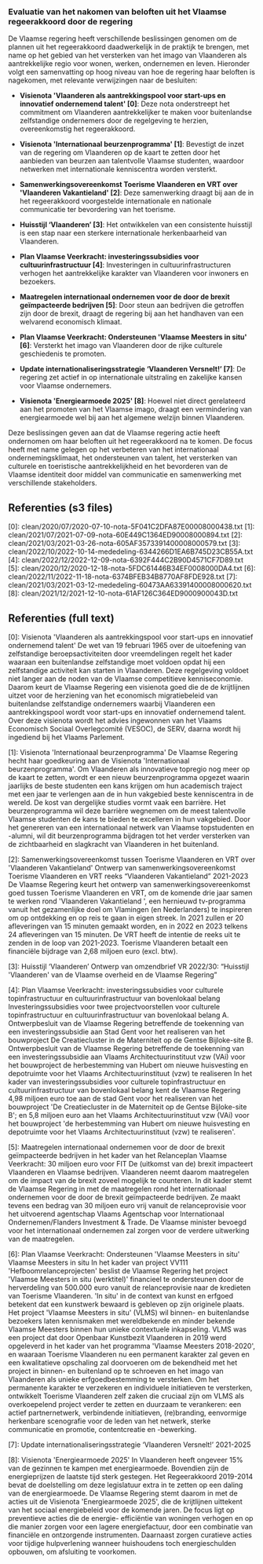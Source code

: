 ### Evaluatie van het nakomen van beloften uit het Vlaamse regeerakkoord door de regering

De Vlaamse regering heeft verschillende beslissingen genomen om de plannen uit het regeerakkoord daadwerkelijk in de praktijk te brengen, met name op het gebied van het versterken van het imago van Vlaanderen als aantrekkelijke regio voor wonen, werken, ondernemen en leven. Hieronder volgt een samenvatting op hoog niveau van hoe de regering haar beloften is nagekomen, met relevante verwijzingen naar de besluiten:

- **Visienota 'Vlaanderen als aantrekkingspool voor start-ups en innovatief ondernemend talent' \[0\]**: Deze nota onderstreept het commitment om Vlaanderen aantrekkelijker te maken voor buitenlandse zelfstandige ondernemers door de regelgeving te herzien, overeenkomstig het regeerakkoord.

- **Visienota 'Internationaal beurzenprogramma' \[1\]**: Bevestigt de inzet van de regering om Vlaanderen op de kaart te zetten door het aanbieden van beurzen aan talentvolle Vlaamse studenten, waardoor netwerken met internationale kenniscentra worden versterkt.

- **Samenwerkingsovereenkomst Toerisme Vlaanderen en VRT over 'Vlaanderen Vakantieland' \[2\]**: Deze samenwerking draagt bij aan de in het regeerakkoord voorgestelde internationale en nationale communicatie ter bevordering van het toerisme.

- **Huisstijl ‘Vlaanderen’ \[3\]**: Het ontwikkelen van een consistente huisstijl is een stap naar een sterkere internationale herkenbaarheid van Vlaanderen.

- **Plan Vlaamse Veerkracht: investeringssubsidies voor cultuurinfrastructuur \[4\]**: Investeringen in cultuurinfrastructuren verhogen het aantrekkelijke karakter van Vlaanderen voor inwoners en bezoekers.

- **Maatregelen internationaal ondernemen voor de door de brexit geïmpacteerde bedrijven \[5\]**: Door steun aan bedrijven die getroffen zijn door de brexit, draagt de regering bij aan het handhaven van een welvarend economisch klimaat.

- **Plan Vlaamse Veerkracht: Ondersteunen 'Vlaamse Meesters in situ' \[6\]**: Versterkt het imago van Vlaanderen door de rijke culturele geschiedenis te promoten.

- **Update internationaliseringsstrategie ‘Vlaanderen Versnelt!’ \[7\]**: De regering zet actief in op internationale uitstraling en zakelijke kansen voor Vlaamse ondernemers.

- **Visienota 'Energiearmoede 2025' \[8\]**: Hoewel niet direct gerelateerd aan het promoten van het Vlaamse imago, draagt een vermindering van energiearmoede wel bij aan het algemene welzijn binnen Vlaanderen.

Deze beslissingen geven aan dat de Vlaamse regering actie heeft ondernomen om haar beloften uit het regeerakkoord na te komen. De focus heeft met name gelegen op het verbeteren van het internationaal ondernemingsklimaat, het ondersteunen van talent, het versterken van culturele en toeristische aantrekkelijkheid en het bevorderen van de Vlaamse identiteit door middel van communicatie en samenwerking met verschillende stakeholders.

## Referenties (s3 files)

\[0\]: clean/2020/07/2020-07-10-nota-5F041C2DFA87E00008000438.txt
\[1\]: clean/2021/07/2021-07-09-nota-60E449C1364ED90008000894.txt
\[2\]: clean/2021/03/2021-03-26-nota-605AF3573391400008000579.txt
\[3\]: clean/2022/10/2022-10-14-mededeling-6344266D1EA6B745D23CB55A.txt
\[4\]: clean/2022/12/2022-12-09-nota-6392F444C2B90D4571CF7D89.txt
\[5\]: clean/2020/12/2020-12-18-nota-5FDC61446B34EF0008000DA4.txt
\[6\]: clean/2022/11/2022-11-18-nota-6374BFEB34B8770AF8FDE928.txt
\[7\]: clean/2021/03/2021-03-12-mededeling-60473AA63391400008000620.txt
\[8\]: clean/2021/12/2021-12-10-nota-61AF126C364ED9000900043D.txt


## Referenties (full text)

\[0\]: Visienota 'Vlaanderen als aantrekkingspool voor start-ups en innovatief ondernemend talent'   De wet van 19 februari 1965 over de uitoefening van zelfstandige beroepsactiviteiten door vreemdelingen regelt het kader waaraan een buitenlandse zelfstandige moet voldoen opdat hij een zelfstandige activiteit kan starten in Vlaanderen. Deze regelgeving voldoet niet langer aan de noden van de Vlaamse competitieve kenniseconomie. Daarom keurt de Vlaamse Regering een visienota goed die de de krijtlijnen uitzet voor de herziening van het economisch migratiebeleid van buitenlandse zelfstandige ondernemers waarbij Vlaanderen een aantrekkingspool wordt voor start-ups en innovatief ondernemend talent.  Over deze visienota wordt het advies ingewonnen van het Vlaams Economisch Sociaal Overlegcomité (VESOC), de SERV, daarna wordt hij ingediend bij het Vlaams Parlement.

\[1\]: Visienota 'Internationaal beurzenprogramma'   De Vlaamse Regering hecht haar goedkeuring aan de   Visienota 'Internationaal beurzenprogramma'. Om Vlaanderen als innovatieve topregio nog meer op de kaart te zetten, wordt er een nieuw beurzenprogramma opgezet waarin jaarlijks de beste studenten een kans krijgen om hun academisch traject met een jaar te verlengen aan de in hun vakgebied beste kenniscentra in de wereld. De kost van dergelijke studies vormt vaak een barrière. Het beurzenprogramma wil deze barrière wegnemen om de meest talentvolle Vlaamse studenten de kans te bieden te excelleren in hun vakgebied. Door het genereren van een internationaal netwerk van Vlaamse topstudenten en -alumni, wil dit beurzenprogramma bijdragen tot het verder versterken van de zichtbaarheid en slagkracht van Vlaanderen in het buitenland.

\[2\]: Samenwerkingsovereenkomst tussen Toerisme Vlaanderen en VRT over 'Vlaanderen Vakantieland' Ontwerp van samenwerkingsovereenkomst Toerisme Vlaanderen en VRT reeks “Vlaanderen Vakantieland” 2021-2023  De Vlaamse Regering keurt het ontwerp van samenwerkingsovereenkomst goed tussen Toerisme Vlaanderen en VRT, om de komende drie jaar samen te werken rond 'Vlaanderen Vakantieland ', een hernieuwd tv-programma vanuit het gezamenlijke doel om Vlamingen (en Nederlanders) te inspireren om op ontdekking en op reis te gaan in eigen streek. In 2021 zullen er 20 afleveringen van 15 minuten gemaakt worden, en in 2022 en 2023 telkens 24 afleveringen van 15 minuten. De VRT heeft de intentie de reeks uit te zenden in de loop van 2021-2023. Toerisme Vlaanderen betaalt een financiële bijdrage van 2,68 miljoen euro (excl. btw).

\[3\]: Huisstijl ‘Vlaanderen’   Ontwerp van omzendbrief VR 2022/30: “Huisstijl 'Vlaanderen' van de Vlaamse overheid en de Vlaamse Regering”

\[4\]: Plan Vlaamse Veerkracht: investeringssubsidies voor culturele topinfrastructuur en cultuurinfrastructuur van bovenlokaal belang Investeringssubsidies voor twee projectvoorstellen voor culturele topinfrastructuur en cultuurinfrastructuur van bovenlokaal belang A. Ontwerpbesluit van de Vlaamse Regering betreffende de toekenning van een investeringssubsidie aan Stad Gent voor het realiseren van het bouwproject De Creatiecluster in de Materniteit op de Gentse Bijloke-site B. Ontwerpbesluit van de Vlaamse Regering betreffende de toekenning van een investeringssubsidie aan Vlaams Architectuurinstituut vzw (VAi) voor het bouwproject de herbestemming van Hubert om nieuwe huisvesting en depotruimte voor het Vlaams Architectuurinstituut (vzw) te realiseren  In het kader van investeringssubsidies voor culturele topinfrastructuur en cultuurinfrastructuur van bovenlokaal belang kent de Vlaamse Regering 4,98 miljoen euro toe aan de stad Gent voor het realiseren van het bouwproject 'De Creatiecluster in de Materniteit op de Gentse Bijloke-site B'; en 5,8 miljoen euro aan het Vlaams Architectuurinstituut vzw (VAi) voor het bouwproject 'de herbestemming van Hubert om nieuwe huisvesting en depotruimte voor het Vlaams Architectuurinstituut (vzw) te realiseren'.

\[5\]: Maatregelen internationaal ondernemen voor de door de brexit geïmpacteerde bedrijven in het kader van het Relanceplan Vlaamse Veerkracht: 30 miljoen euro voor FIT   De (uitkomst van de) brexit impacteert Vlaanderen en Vlaamse bedrijven. Vlaanderen neemt daarom maatregelen om de impact van de brexit zoveel mogelijk te counteren. In dit kader stemt de Vlaamse Regering in met de maatregelen rond het internationaal ondernemen voor de door de brexit geïmpacteerde bedrijven. Ze maakt tevens een bedrag van 30 miljoen euro vrij vanuit de relanceprovisie voor het uitvoerend agentschap Vlaams Agentschap voor Internationaal Ondernemen/Flanders Investment & Trade. De Vlaamse minister bevoegd voor het internationaal ondernemen zal zorgen voor de verdere uitwerking van de maatregelen.

\[6\]: Plan Vlaamse Veerkracht: Ondersteunen 'Vlaamse Meesters in situ' Vlaamse Meesters in situ  In het kader van project VV111 'Hefboomrelanceprojecten' beslist de Vlaamse Regering het project 'Vlaamse Meesters in situ (werktitel)' financieel te ondersteunen door de herverdeling van 500.000 euro vanuit de relanceprovisie naar de kredieten van Toerisme Vlaanderen. 'In situ' in de context van kunst en erfgoed betekent dat een kunstwerk bewaard is gebleven op zijn originele plaats. Het project 'Vlaamse Meesters in situ' (VLMS) wil binnen- en buitenlandse bezoekers laten kennismaken met wereldbekende en minder bekende Vlaamse Meesters binnen hun unieke contextuele inkapseling. VLMS was een project dat door Openbaar Kunstbezit Vlaanderen in 2019 werd opgeleverd in het kader van het programma 'Vlaamse Meesters 2018-2020', en waaraan Toerisme Vlaanderen nu een permanent karakter zal geven en een kwalitatieve opschaling zal doorvoeren om de bekendheid met het project in binnen- en buitenland op te schroeven en het imago van Vlaanderen als unieke erfgoedbestemming te versterken. Om het permanente karakter te verzekeren en individuele initiatieven te versterken, ontwikkelt Toerisme Vlaanderen zelf zaken die cruciaal zijn om VLMS als overkoepelend project verder te zetten en duurzaam te verankeren: een actief partnernetwerk, verbindende initiatieven, (re)branding, eenvormige herkenbare scenografie voor de leden van het netwerk, sterke communicatie en promotie, contentcreatie en -bewerking.

\[7\]: Update internationaliseringsstrategie ‘Vlaanderen Versnelt!’ 2021-2025   

\[8\]: Visienota 'Energiearmoede 2025'   In Vlaanderen heeft ongeveer 15% van de gezinnen te kampen met energiearmoede. Bovendien zijn de energieprijzen de laatste tijd sterk gestegen. Het Regeerakkoord 2019-2014 bevat de doelstelling om deze legislatuur extra in te zetten op een daling van de energiearmoede. De Vlaamse Regering stemt daarom in met de acties uit de Visienota 'Energiearmoede 2025',  die de krijtlijnen uittekent van het sociaal energiebeleid voor de komende jaren. De focus ligt op preventieve acties die de energie- efficiëntie van woningen verhogen en op die manier zorgen voor een lagere energiefactuur, door een combinatie van financiële en ontzorgende instrumenten. Daarnaast zorgen curatieve acties voor tijdige hulpverlening wanneer huishoudens toch energieschulden opbouwen, om afsluiting te voorkomen.

